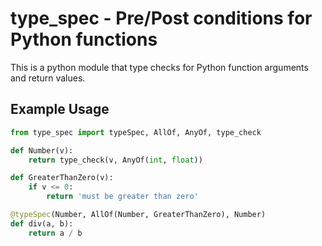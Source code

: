# type_spec - Pre/Post conditions for Python functions

This is a python module that type checks for Python function arguments
and return values.

## Example Usage

```python
from type_spec import typeSpec, AllOf, AnyOf, type_check

def Number(v):
    return type_check(v, AnyOf(int, float))

def GreaterThanZero(v):
    if v <= 0:
        return 'must be greater than zero'

@typeSpec(Number, AllOf(Number, GreaterThanZero), Number)
def div(a, b):
    return a / b
```
